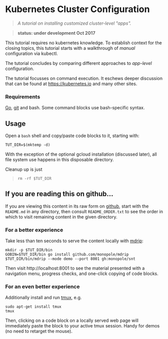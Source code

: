 # Kubernetes Cluster Configuration

> _A tutorial on installing customized cluster-level
> "apps"._

> __status: under development Oct 2017__

This tutorial requires no kubernetes knowledge.
To establish context for the closing topics, this
tutorial starts with a walkthrough of _manual_
configuration via kubectl.

The tutorial concludes by comparing different
approaches to _app-level_ configuration.

The tutorial focusses on command execution.  It
eschews deeper discussion that can be found at
https://kubernetes.io and many other sites.

### Requirements

[Go](https://golang.org/doc/install),
[git](https://git-scm.com/downloads) and bash.
Some command blocks use bash-specific syntax.

## Usage

Open a `bash` shell and copy/paste code blocks to
it, starting with:

<!-- @makeWorkingDir -->
```
TUT_DIR=$(mktemp -d)
```

With the exception of the optional gcloud installation
(discussed later), all file system use
happens in this disposable directory.

Cleanup up is just

> ```
> rm -rf $TUT_DIR
> ```

## If you are reading this on github...

If you are viewing this content in its raw form on
[github](https://github.com/monopole/snt),
start with the `README.md` in any directory, then
consult `README_ORDER.txt` to see the order in which to
visit remaining content in the given directory.

### For a better experience

Take less than ten seconds to serve the content locally with
[mdrip](https://github.com/monopole/mdrip):

```
mkdir -p $TUT_DIR/bin
GOBIN=$TUT_DIR/bin go install github.com/monopole/mdrip
$TUT_DIR/bin/mdrip --mode demo --port 8001 gh:monopole/snt
```

Then visit http://localhost:8001 to see the material
presented with a navigation menu, progress checks,
and one-click copying of code blocks.

### For an even better experience

Additionally install and run [tmux](https://github.com/tmux/tmux/wiki),
e.g.

```
sudo apt-get install tmux
tmux
```

Then, clicking on a code block on a locally served web
page will immediately paste the block to your active
tmux session.  Handy for demos (no need to retarget the
mouse).
